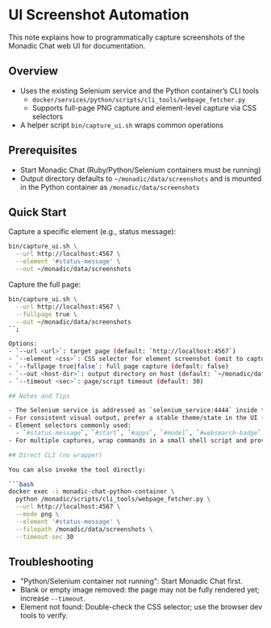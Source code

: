 # UI Screenshot Automation

This note explains how to programmatically capture screenshots of the Monadic Chat web UI for documentation.

## Overview

- Uses the existing Selenium service and the Python container’s CLI tools
  - `docker/services/python/scripts/cli_tools/webpage_fetcher.py`
  - Supports full-page PNG capture and element-level capture via CSS selectors
- A helper script `bin/capture_ui.sh` wraps common operations

## Prerequisites

- Start Monadic Chat (Ruby/Python/Selenium containers must be running)
- Output directory defaults to `~/monadic/data/screenshots` and is mounted in the Python container as `/monadic/data/screenshots`

## Quick Start

Capture a specific element (e.g., status message):

```bash
bin/capture_ui.sh \
  --url http://localhost:4567 \
  --element '#status-message' \
  --out ~/monadic/data/screenshots
```

Capture the full page:

```bash
bin/capture_ui.sh \
  --url http://localhost:4567 \
  --fullpage true \
  --out ~/monadic/data/screenshots
``;

Options:
- `--url <url>`: target page (default: `http://localhost:4567`)
- `--element <css>`: CSS selector for element screenshot (omit to capture viewport or use `--fullpage true`)
- `--fullpage true|false`: full page capture (default: false)
- `--out <host-dir>`: output directory on host (default: `~/monadic/data/screenshots`)
- `--timeout <sec>`: page/script timeout (default: 30)

## Notes and Tips

- The Selenium service is addressed as `selenium_service:4444` inside the Python container; the helper script calls the Python CLI tool via `docker exec`.
- For consistent visual output, prefer a stable theme/state in the UI (language, zoom, and panel open/close state).
- Element selectors commonly used:
  - `#status-message`, `#start`, `#apps`, `#model`, `#websearch-badge`, `#monadic-spinner`
- For multiple captures, wrap commands in a small shell script and provide a timestamped subfolder.

## Direct CLI (no wrapper)

You can also invoke the tool directly:

```bash
docker exec -i monadic-chat-python-container \
  python /monadic/scripts/cli_tools/webpage_fetcher.py \
  --url http://localhost:4567 \
  --mode png \
  --element '#status-message' \
  --filepath /monadic/data/screenshots \
  --timeout-sec 30
```

## Troubleshooting

- "Python/Selenium container not running": Start Monadic Chat first.
- Blank or empty image removed: the page may not be fully rendered yet; increase `--timeout`.
- Element not found: Double-check the CSS selector; use the browser dev tools to verify.


